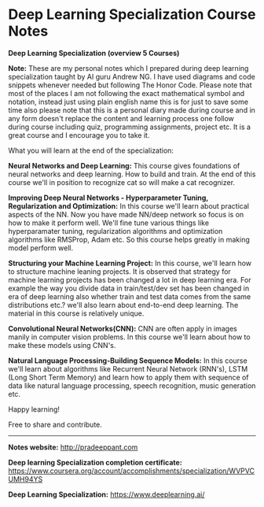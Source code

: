 # Deep Learning Specialization Course Notes


**Deep Learning Specialization (overview 5 Courses)**

**Note:** These are my personal notes which I prepared during deep learning specialization taught by AI guru Andrew NG. I have used diagrams and code snippets whenever needed but following The Honor Code. Please note that most of the places I am not following the exact mathematical symbol and notation, instead just using plain english name this is for just to save some time also please note that this is a personal diary made during course and in any form doesn't replace the content and learning process one follow during course including quiz, programming assignments, project etc. It is a great course and I encourage you to take it. 

What you will learn at the end of the specialization:

**Neural Networks and Deep Learning:** 
This course gives foundations of neural networks and deep learning. How to build and train. At the end of this course we'll in position to recognize cat so will make a cat recognizer.

**Improving Deep Neural Networks - Hyperparameter Tuning, Regularization and Optimization:**
In this course we'll learn about practical aspects of the NN. Now you have made NN/deep network so focus is on how to make it perform well. We'll fine tune various things like hyperparamater tuning, regularization algorithms and optimization algorithms like RMSProp, Adam etc. So this course helps greatly in making model perform well.

**Structuring your Machine Learning Project:**
In this course, we'll learn how to structure machine leaning projects. It is observed that strategy for machine learning projects has been changed a lot in deep learning era. For example the way you divide data in train/test/dev set has been changed in era of deep learning also whether train and test data comes from the same distributions etc.? we'll also learn about end-to-end deep learning. The material in this course is relatively unique. 

**Convolutional Neural Networks(CNN):**
CNN are often apply in images manily in computer vision problems. In this course we'll learn about how to make these models using CNN's.

**Natural Language Processing-Building Sequence Models:**
In this course we'll learn about algorithms like Recurrent Neural Network (RNN's), LSTM (Long Short Term Memory) and learn how to apply them with sequence of data like natural language processing, speech recognition, music generation etc.



Happy learning!

Free to share and contribute.

*************************************************************************************************************************************

**Notes website:** http://pradeeppant.com

**Deep learning Specialization completion certificate:** https://www.coursera.org/account/accomplishments/specialization/WVPVCUMH94YS

**Deep Learning Specialization:** https://www.deeplearning.ai/
